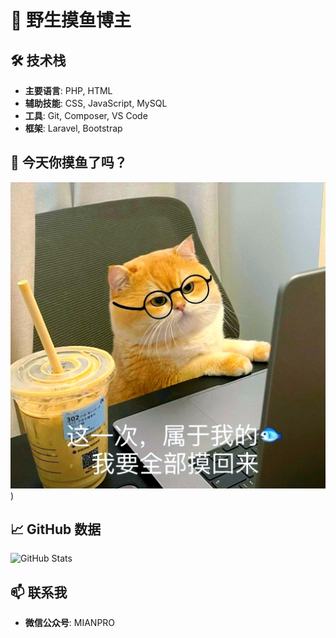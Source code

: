 # 👋 野生摸鱼博主

## 🛠️ 技术栈

- **主要语言**: PHP, HTML
- **辅助技能**: CSS, JavaScript, MySQL
- **工具**: Git, Composer, VS Code
- **框架**: Laravel, Bootstrap

## 🎨 今天你摸鱼了吗？

![今天你摸鱼了吗](https://github.com/kilimro/kilimro/blob/b610f466ebabef79ce04660507c4710e7b06e0f4/b58f8c5494eef01f9c474b2112700e2bbd317d24.jpeg))

## 📈 GitHub 数据

![GitHub Stats](https://github-readme-stats.vercel.app/api?username=kilimro&show_icons=true&theme=radical)

## 📫 联系我

- **微信公众号**: MIANPRO
